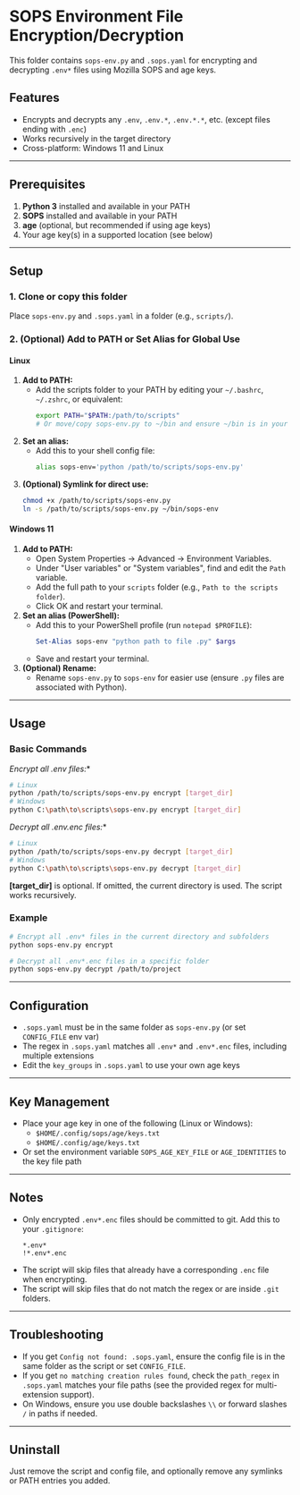 # SOPS Environment File Encryption/Decryption

This folder contains `sops-env.py` and `.sops.yaml` for encrypting and decrypting `.env*` files using Mozilla SOPS and age keys.

## Features
- Encrypts and decrypts any `.env`, `.env.*`, `.env.*.*`, etc. (except files ending with `.enc`)
- Works recursively in the target directory
- Cross-platform: Windows 11 and Linux

---

## Prerequisites

1. **Python 3** installed and available in your PATH
2. **SOPS** installed and available in your PATH
3. **age** (optional, but recommended if using age keys)
4. Your age key(s) in a supported location (see below)

---

## Setup

### 1. Clone or copy this folder
Place `sops-env.py` and `.sops.yaml` in a folder (e.g., `scripts/`).


### 2. (Optional) Add to PATH or Set Alias for Global Use

#### Linux
1. **Add to PATH:**
	- Add the scripts folder to your PATH by editing your `~/.bashrc`, `~/.zshrc`, or equivalent:
	  ```sh
	  export PATH="$PATH:/path/to/scripts"
	  # Or move/copy sops-env.py to ~/bin and ensure ~/bin is in your PATH
	  ```
2. **Set an alias:**
	- Add this to your shell config file:
	  ```sh
	  alias sops-env='python /path/to/scripts/sops-env.py'
	  ```
3. **(Optional) Symlink for direct use:**
	```sh
	chmod +x /path/to/scripts/sops-env.py
	ln -s /path/to/scripts/sops-env.py ~/bin/sops-env
	```

#### Windows 11
1. **Add to PATH:**
	- Open System Properties → Advanced → Environment Variables.
	- Under "User variables" or "System variables", find and edit the `Path` variable.
	- Add the full path to your `scripts` folder (e.g., `Path to the scripts folder`).
	- Click OK and restart your terminal.
2. **Set an alias (PowerShell):**
	- Add this to your PowerShell profile (run `notepad $PROFILE`):
	  ```powershell
	  Set-Alias sops-env "python path to file .py" $args
	  ```
	- Save and restart your terminal.
3. **(Optional) Rename:**
	- Rename `sops-env.py` to `sops-env` for easier use (ensure `.py` files are associated with Python).

---

## Usage

### Basic Commands

**Encrypt all .env* files:**
```sh
# Linux
python /path/to/scripts/sops-env.py encrypt [target_dir]
# Windows
python C:\path\to\scripts\sops-env.py encrypt [target_dir]
```

**Decrypt all .env*.enc files:**
```sh
# Linux
python /path/to/scripts/sops-env.py decrypt [target_dir]
# Windows
python C:\path\to\scripts\sops-env.py decrypt [target_dir]
```

**[target_dir]** is optional. If omitted, the current directory is used. The script works recursively.

### Example
```sh
# Encrypt all .env* files in the current directory and subfolders
python sops-env.py encrypt

# Decrypt all .env*.enc files in a specific folder
python sops-env.py decrypt /path/to/project
```

---

## Configuration

- `.sops.yaml` must be in the same folder as `sops-env.py` (or set `CONFIG_FILE` env var)
- The regex in `.sops.yaml` matches all `.env*` and `.env*.enc` files, including multiple extensions
- Edit the `key_groups` in `.sops.yaml` to use your own age keys

---

## Key Management

- Place your age key in one of the following (Linux or Windows):
	- `$HOME/.config/sops/age/keys.txt`
	- `$HOME/.config/age/keys.txt`
- Or set the environment variable `SOPS_AGE_KEY_FILE` or `AGE_IDENTITIES` to the key file path

---

## Notes

- Only encrypted `.env*.enc` files should be committed to git. Add this to your `.gitignore`:
	```
	*.env*
	!*.env*.enc
	```
- The script will skip files that already have a corresponding `.enc` file when encrypting.
- The script will skip files that do not match the regex or are inside `.git` folders.

---

## Troubleshooting

- If you get `Config not found: .sops.yaml`, ensure the config file is in the same folder as the script or set `CONFIG_FILE`.
- If you get `no matching creation rules found`, check the `path_regex` in `.sops.yaml` matches your file paths (see the provided regex for multi-extension support).
- On Windows, ensure you use double backslashes `\\` or forward slashes `/` in paths if needed.

---

## Uninstall

Just remove the script and config file, and optionally remove any symlinks or PATH entries you added.
